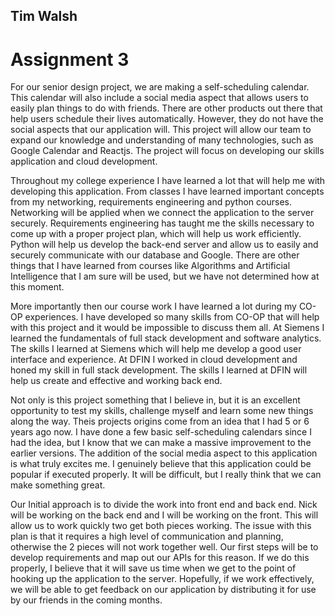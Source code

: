 ## Tim Walsh

# Assignment 3

For our senior design project, we are making a self-scheduling calendar. This calendar will also include a social media aspect that allows users to easily plan things to do with friends. There are other products out there that help users schedule their lives automatically. However, they do not have the social aspects that our application will. This project will allow our team to expand our knowledge and understanding of many technologies, such as Google Calendar and Reactjs. The project will focus on developing our skills application and cloud development.

Throughout my college experience I have learned a lot that will help me with developing this application. From classes I have learned important concepts from my networking, requirements engineering and python courses. Networking will be applied when we connect the application to the server securely. Requirements engineering has taught me the skills necessary to come up with a proper project plan, which will help us work efficiently. Python will help us develop the back-end server and allow us to easily and securely communicate with our database and Google. There are other things that I have learned from courses like Algorithms and Artificial Intelligence that I am sure will be used, but we have not determined how at this moment.

More importantly then our course work I have learned a lot during my CO-OP experiences. I have developed so many skills from CO-OP that will help with this project and it would be impossible to discuss them all. At Siemens I learned the fundamentals of full stack development and software analytics. The skills I learned at Siemens which will help me develop a good user interface and experience. At DFIN I worked in cloud development and honed my skill in full stack development. The skills I learned at DFIN will help us create and effective and working back end.

Not only is this project something that I believe in, but it is an excellent opportunity to test my skills, challenge myself and learn some new things along the way. Theis projects origins come from an idea that I had 5 or 6 years ago now. I have done a few basic self-scheduling calendars since I had the idea, but I know that we can make a massive improvement to the earlier versions. The addition of the social media aspect to this application is what truly excites me. I genuinely believe that this application could be popular if executed properly. It will be difficult, but I really think that we can make something great.

Our Initial approach is to divide the work into front end and back end. Nick will be working on the back end and I will be working on the front. This will allow us to work quickly two get both pieces working. The issue with this plan is that it requires a high level of communication and planning, otherwise the 2 pieces will not work together well. Our first steps will be to develop requirements and map out our APIs for this reason. If we do this properly, I believe that it will save us time when we get to the point of hooking up the application to the server. Hopefully, if we work effectively, we will be able to get feedback on our application by distributing it for use by our friends in the coming months.
